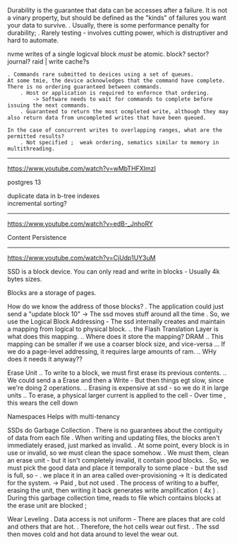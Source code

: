 
Durability is the guarantee that data can be accesses after a failure. It is not a vinary property, but should be defined as the "kinds" of failures you want your data to survive. 
    . Usually, there is some performance penalty for durability;
    . Rarely testing - involves cutting power, which is distruptiver and hard to automate. 


nvme
    writes of a single logicval block *must* be atomic. 
    block? sector? journal? raid | write cache?s

    . Commands rare submitted to devices using a set of queues. 
    At some tmie, the device acknowledges that the command have complete. There is no ordering guaranteed between commands. 
        . Host or application is required to enfornce that ordering.
            -> Software needs to wait for commands to complete before issuing the next commands. 
        . Guaranteed to return the most ocmpleted write, although they may also return data from uncompleted writes that have been queued. 

    In the case of concurrent writes to overlapping ranges, what are the permitted results? 
        . Not specified ;  weak ordering, sematics similar to memory in multithreading. 


___



https://www.youtube.com/watch?v=wMbTHFXImzI

postgres 13

duplicate data in b-tree indexes  
incremental sorting?


___


https://www.youtube.com/watch?v=edB-_JnhoRY

Content Persistence




___

https://www.youtube.com/watch?v=CjUdp1UY3uM

SSD is a block device. You can only read and write in blocks - Usually 4k bytes sizes.


Blocks are a storage of pages.

How do we know the address of those blocks?
    . The application could just send a "update block 10" -> The ssd moves stuff around all the time
    . So, we use the Logical Block Addressing - The ssd internally creates and maintain a mapping from logical to physical block.
        .. the Flash Translation Layer is what does this mapping. 
        .. Where does it store the mapping? DRAM 
        .. This mapping can be smaller if we use a coarser block size, and vice-versa
            ... If we do a page-level addressing, it requires large amounts of ram. 
    .. WHy does it needs it anyway??

Erase Unit
    .. To write to a block, we must first erase its previous contents. 
    .. We could send a a Erase and then a Write - But then things egt slow, since we're doing 2 operations. 
    .. Erasing is expensive at ssd - so we do it in large units
    .. To erase, a physical larger current is applied to the cell - Over time , this wears the cell down
    
Namespaces
    Helps with multi-tenancy


SSDs do Garbage Collection
    . There is no guarantees about the contiguity of data from each file
    . When writing and updating files, the blocks aren't immediately erased, just marked as invalid. 
    . At some point, every block is in use or invalid, so we must clean the space somehow. 
    . We must them, clean an erase unit - but it isn't completely invalid, it contain good blocks.
    . So, we must pick the good data and place it temporally to some place - but the ssd is full, so -
    . we place it in an area called over-provisioning -> It is dedicated for the system.  -> Paid , but not used
    . The process of writing to a buffer, erasing the unit, then writing it back generates write amplification ( 4x )
    . During this garbage collection time, reads to file which contains blocks at the erase unit are blocked ;

Wear Leveling
    . Data access is not uniform - There are places that are cold and others that are hot. 
    . Therefore, the hot cells wear out first. 
    . The ssd then moves cold and hot data around to level the wear out. 
